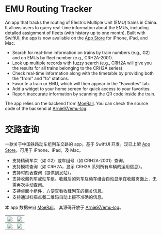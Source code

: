 # EMU Routing Tracker

An app that tracks the routing of Electric Multiple Unit (EMU) trains in China. It allows users to query real-time information about the EMUs, including detailed assignment of fleets (with history up to one month). Built with SwiftUI, the app is now available on the [App Store](https://apps.apple.com/us/app/%E5%8A%A8%E8%BD%A6%E7%BB%84%E4%BA%A4%E8%B7%AF%E6%9F%A5%E8%AF%A2/id1471687297) for iPhone, iPad, and Mac. 

- Search for real-time information on trains by train numbers (e.g., G2) and on EMUs by fleet number (e.g., CRH2A-2001).
- Look up multiple records with fuzzy search (e.g., CRH2A will give you the results for all trains belonging to the CRH2A series).
- Check real-time information along with the timetable by providing both the "from" and "to" stations.
- Favorite a train or EMU, which will then appear in the "Favorites" tab.
- Add a widget to your home screen for quick access to your favorites.
- Report inaccurate information by scanning the QR code inside the train.

The app relies on the backend from [MoeRail](https://rail.re). You can check the source code of the backend at [Arnie97/emu-log](https://github.com/Arnie97/emu-log).

# 交路查询 

一款关于中国铁路动车组列车交路的 app。基于 SwiftUI 开发。现已上架 [App Store](https://apps.apple.com/cn/app/%E5%8A%A8%E8%BD%A6%E7%BB%84%E4%BA%A4%E8%B7%AF%E6%9F%A5%E8%AF%A2/id1471687297)，可用于 iPhone、iPad，及 Mac。

- 支持精确车次（如 G2）或车组号（如 CRH2A-2001）查询。
- 支持模糊查询（如 CRH2A，显示 CRH2A 系列所有车辆的运用信息）。
- 支持时刻表查询（提供到发站）。
- 支持收藏列车或动车组。收藏后的列车及动车组会自动显示在收藏页面上，无需再次手动查询。
- 支持桌面小组件，方便查看收藏列车的相关信息。
- 支持通过扫描点餐二维码自动上报不准确的信息。

本 app 数据来自 [MoeRail](https://rail.re)。 其源码开放于 [Arnie97/emu-log](https://github.com/Arnie97/emu-log)。

![](https://user-images.githubusercontent.com/12138874/148732779-38ef27ff-f9f1-42bd-a5da-7414bae21530.png)  |  ![](https://user-images.githubusercontent.com/12138874/148732799-8b738924-53bd-4f37-8c8b-8140288d893d.png)
:-------------------------:|:-------------------------:
![](https://user-images.githubusercontent.com/12138874/148732811-c392cd59-40af-400b-9b8c-96ae9936969f.png)  |  ![](https://user-images.githubusercontent.com/12138874/148732818-d017da06-4053-457b-ad4f-f8f21b90d887.png)
